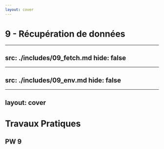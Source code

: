 ```yaml
---
layout: cover
---
```


# 9 - Récupération de données

---
src: ./includes/09_fetch.md
hide: false
---

---
src: ./includes/09_env.md
hide: false
---

---
layout: cover
---

# Travaux Pratiques

## PW 9
